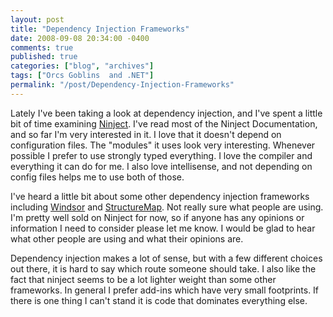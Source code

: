 ```yaml
---
layout: post
title: "Dependency Injection Frameworks"
date: 2008-09-08 20:34:00 -0400
comments: true
published: true
categories: ["blog", "archives"]
tags: ["Orcs Goblins  and .NET"]
permalink: "/post/Dependency-Injection-Frameworks"
---
```

<!-- more -->

<p>Lately I've been taking a look at dependency injection, and I've spent a little bit of time examining <a href="http://ninject.org/" target="_blank">Ninject</a>. I've read most of the Ninject Documentation, and so far I'm very interested in it. I love that it doesn't depend on configuration files. The "modules" it uses look very interesting. Whenever possible I prefer to use strongly typed everything. I love the compiler and everything it can do for me. I also love intellisense, and not depending on config files helps me to use both of those.</p>
<p>I've heard a little bit about some other dependency injection frameworks including <a href="http://castleproject.org/container/index.html" target="_blank">Windsor</a> and <a href="http://structuremap.sourceforge.net/Default.htm" target="_blank">StructureMap</a>. Not really sure what people are using. I'm pretty well sold on Ninject for now, so if anyone has any opinions or information I need to consider please let me know. I would be glad to hear what other people are using and what their opinions are.</p>
<p>Dependency injection makes a lot of sense, but with a few different choices out there, it is hard to say which route someone should take. I also like the fact that ninject seems to be a lot lighter weight than some other frameworks. In general I prefer add-ins which have very small footprints. If there is one thing I can't stand it is code that dominates everything else.</p>
